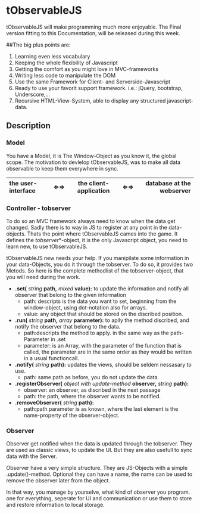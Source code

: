 # tObservableJS

tObservableJS will make programming much more enjoyable. The Final version fitting to this Documentation, will be released during this week.

##The big plus points are:
  1. Learning even less vocabulary
  2. Keeping the whole flexibility of Javascript
  3. Getting the comfort as you might love in MVC-frameworks
  4. Writing less code to manipulate the DOM
  5. Use the same Framework for Client- and Serverside-Javascript
  6. Ready to use your favorit support framework. i.e.: jQuery, bootstrap, Underscore,...
  7. Recursive HTML-View-System, able to display any structured javascript-data.

## Description

### Model

You have a Model, it is The Window-Object as you know it, the global scope.
The motivation to devlelop tObservableJS, was to make all data observable to keep them everywhere in sync. 


| **the user-interface**  | **⇐⇒** | **the client-application**  | **⇐⇒**  |**database at the webserver**|
| :---------------------- |:-------:|:---------------------------:|:--------:| ---------------------------:|

### Controller - tobserver
To do so an MVC framework always need to know when the data get changed. Sadly there is to way in JS to register at any point in the data-objects. Thats the point where tObservableJS cames into the game. It defines the *tobserver**-object, it is the only Javascript object, you need to learn new, to use tObservableJS. 

tObservableJS new needs your help. If you manipilate some information in your data-Objects, you do it through the tobserver. To do so, it provides two Metods. So here is the complete methodlist of the tobserver-object, that you will need during the work.

* **.set(** *string* **path,** *mixed* **value):** to update the information and notify all observer that belong to the given information
  * path: descripts is the data you want to set, beginning from the window-object, using dot-notation also for arrays.
  * value: any object that should be stored on the discribed position.
* **.run(** *string* **path,** *array* **parameter):** to aplly the method discribed, and notify the observer that belong to the data.
  * path:descripts the method to apply. in the same way as the path-Parameter in .set
  * parameter: is an Array, with the parameter of the function that is called, the parameter are in the same order as they would be written in a usual functioncall.
* **.notify(** *string* **path):** updates the views, should be seldem nessasary to use.
  * path: same path as before, you do not update the data.
* **.registerObserver(** *object with update-method* **observer,** *string* **path):**
  * observer: an observer, as discribed in the next passage
  * path: the path, where the observer wants to be notified.
* **.removeObserver(** *string* **path):**
  * path:path parameter is as known, where the last element is the name-property of the observer-object.

### Observer
Observer get notified when the data is updated through the tobserver. They are used as classic views, to update the UI. But they are also usefull to sync data with the Server.

Observer have a very simple structure. They are JS-Objects with a simple .update()-method. Optional they can have a name, the name can be used to remove the observer later from the object.

In that way, you manage by yourselve, what kind of observer you program. one for everything, seperate for UI and communication or use them to store and restore information to local storage. 
